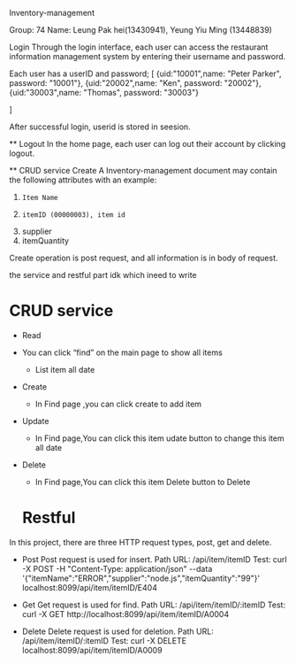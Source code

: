 Inventory-management

Group: 74
Name: 
Leung Pak hei(13430941),
Yeung Yiu Ming (13448839)



Login
Through the login interface, each user can access the restaurant information management system by entering their username and password.

Each user has a userID and password;
[
    {uid:"10001",name: "Peter Parker", password: "10001"},
  {uid:"20002",name: "Ken", password: "20002"},
  {uid:"30003",name: "Thomas", password: "30003"}

]

After successful login, userid is stored in seesion.

**
Logout
In the home page, each user can log out their account by clicking logout.

**
CRUD service
Create
A Inventory-management document may contain the following attributes with an example: 
1)     Item Name 
2)     itemID (00000003), item id 
3)    supplier
4)    itemQuantity


Create operation is post request, and all information is in body of request.

the service and restful part idk which ineed to write 

# CRUD service
- Read
-  You can click “find” on the main page to show all items
    - List item all date

- Create
  - In Find page ,you can click create to add item
  
- Update
  - In Find page,You can click this item udate button to change this item all date
- Delete
  - In Find page,You can click this item Delete button to Delete






  # Restful
In this project, there are three HTTP request types, post, get and delete.
- Post 
	Post request is used for insert.
	Path URL: /api/item/itemID
	Test: curl -X POST -H "Content-Type: application/json" --data '{"itemName":"ERROR","supplier":"node.js","itemQuantity":"99"}' localhost:8099/api/item/itemID/E404
- Get
	Get request is used for find.
	Path URL: /api/item/itemID/:itemID
    Test: curl -X GET http://localhost:8099/api/item/itemID/A0004

- Delete
	Delete request is used for deletion.
	Path URL: /api/item/itemID/:itemID
	Test: curl -X DELETE localhost:8099/api/item/itemID/A0009




